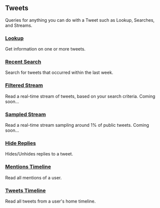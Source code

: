 ## Tweets

Queries for anything you can do with a Tweet such as Lookup, Searches, and Streams.

### [Lookup](Tweets/Lookup.md)

Get information on one or more tweets.

### [Recent Search](Tweets/Recent-Search.md)

Search for tweets that occurred within the last week.

### [Filtered Stream](Tweets/Filtered-Stream.md)

Read a real-time stream of tweets, based on your search criteria. Coming soon...

### [Sampled Stream](Tweets/Sampled-Stream.md)

Read a real-time stream sampling around 1% of public tweets. Coming soon...

### [Hide Replies](Tweets/Hide-Replies.md)

Hides/Unhides replies to a tweet.

### [Mentions Timeline](Tweets/Mentions-Timeline.md)

Read all mentions of a user.

### [Tweets Timeline](Tweets/Tweets-Timeline.md)

Read all tweets from a user's home timeline.